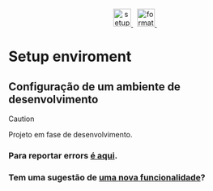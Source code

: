 <p align="center" style="margin-top:20px">
  <a href="https://github.com/jacksonbicalho/setup-enviroment/blob/master/LICENSE">
    <img src="https://img.shields.io/badge/License-GPL%20v3-blue.svg" alt="setup-enviroment is released under the GNU GPL v3." height="35" />
  </a>&nbsp;
  <a href="https://github.com/jacksonbicalho/setup-enviroment/actions/workflows/.cli.test.yml">
    <img src="https://github.com/jacksonbicalho/setup-enviroment/actions/workflows/.cli.test.yml/badge.svg" alt="format and docker-image" height="35" />
  </a>&nbsp;
</p>

# Setup enviroment

## Configuração de um ambiente de desenvolvimento

> [!CAUTION]
> Projeto em fase de desenvolvimento.

### Para reportar errors [é aqui](https://github.com/jacksonbicalho/setup-enviroment/issues/new?assignees=&labels=&projects=&template=bug_report.md&title=).
### Tem uma sugestão de [uma nova funcionalidade](https://github.com/jacksonbicalho/setup-enviroment/issues/new?assignees=&labels=&projects=&template=feature_request.md&title=)?


